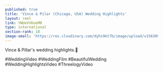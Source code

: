 ```yaml
---
published: true
title: 'Vince & Pilar (Chicago, USA) Wedding Highlights'
layout: reel
link: YWUeVVKoeM0
type: international
section-rank: 18
image-small: 'https://res.cloudinary.com/dyhs9kt7b/image/upload/v1563099706/Pilar-01.jpg'
---
```

Vince & Pillar's wedding highlights.💖

#WeddingVideo #WeddingFilm #BeautifulWedding #WeddingHighlightsVideo #ThreelogyVideo